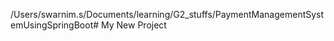 /Users/swarnim.s/Documents/learning/G2_stuffs/PaymentManagementSystemUsingSpringBoot# My New Project

